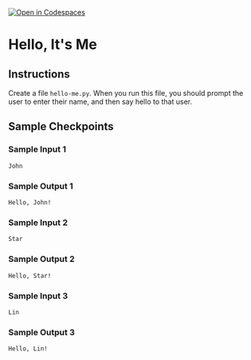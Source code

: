 [![Open in Codespaces](https://classroom.github.com/assets/launch-codespace-2972f46106e565e64193e422d61a12cf1da4916b45550586e14ef0a7c637dd04.svg)](https://classroom.github.com/open-in-codespaces?assignment_repo_id=18413043)
# Hello, It's Me

## Instructions

Create a file `hello-me.py`. When you run this file, you should prompt the user to enter their name, and then say hello to that user.

## Sample Checkpoints

### Sample Input 1

```
John
```

### Sample Output 1

```
Hello, John!
```

### Sample Input 2

```
Star
```

### Sample Output 2

```
Hello, Star!
```

### Sample Input 3

```
Lin
```

### Sample Output 3

```
Hello, Lin!
```


